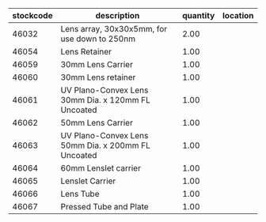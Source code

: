 |stockcode|description|quantity|location|
|---------|-----------|--------|--------|
|46032|Lens array, 30x30x5mm, for use down to 250nm|2.00||
|46054|Lens Retainer|1.00||
|46059|30mm Lens Carrier|1.00||
|46060|30mm Lens retainer|1.00||
|46061|UV Plano-Convex Lens 30mm Dia. x 120mm FL Uncoated|1.00||
|46062|50mm Lens Carrier|1.00||
|46063|UV Plano-Convex Lens 50mm Dia. x 200mm FL Uncoated|1.00||
|46064|60mm Lenslet carrier|1.00||
|46065|Lenslet Carrier|1.00||
|46066|Lens Tube|1.00||
|46067|Pressed Tube and Plate|1.00||
